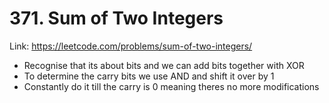 # 371. Sum of Two Integers

Link: https://leetcode.com/problems/sum-of-two-integers/

- Recognise that its about bits and we can add bits together with XOR
- To determine the carry bits we use AND and shift it over by 1
- Constantly do it till the carry is 0 meaning theres no more modifications
